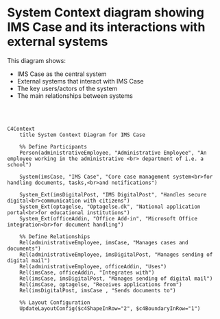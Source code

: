 # System Context diagram showing IMS Case and its interactions with external systems

This diagram shows:
- IMS Case as the central system
- External systems that interact with IMS Case
- The key users/actors of the system
- The main relationships between systems

<br>
<br>

```mermaid
C4Context
    title System Context Diagram for IMS Case

    %% Define Participants
    Person(administrativeEmployee, "Administrative Employee", "An employee working in the administrative <br> department of i.e. a school")

    System(imsCase, "IMS Case", "Core case management system<br>for handling documents, tasks,<br>and notifications")

    System_Ext(imsDigitalPost, "IMS DigitalPost", "Handles secure digital<br>communication with citizens")
    System_Ext(optagelse, "Optagelse.dk", "National application portal<br>for educational institutions")
    System_Ext(officeAddin, "Office Add-in", "Microsoft Office integration<br>for document handling")

    %% Define Relationships
    Rel(administrativeEmployee, imsCase, "Manages cases and documents")
    Rel(administrativeEmployee, imsDigitalPost, "Manages sending of digital mail")
    Rel(administrativeEmployee, officeAddin, "Uses")
    Rel(imsCase, officeAddin, "Integrates with")
    Rel(imsCase, imsDigitalPost, "Manages sending of digital mail")
    Rel(imsCase, optagelse, "Receives applications from")
    Rel(imsDigitalPost, imsCase , "Sends documents to")

    %% Layout Configuration
    UpdateLayoutConfig($c4ShapeInRow="2", $c4BoundaryInRow="1")
``` 